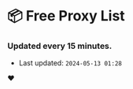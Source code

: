 # :package: Free Proxy List
### Updated every 15 minutes.

- Last updated: `2024-05-13 01:28`

:heart:
